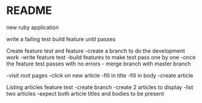 # README
new ruby application

write a failing test
build feature until passes

Create feature test and feature
-create a branch to do the development work
-write feature test
-build features to make test pass one by one
-once the feature test passes with no errors - merge branch with master branch


-visit root pages 
-click on new article 
-fill in title 
-fill in body
-create article

Listing articles feature test
-create branch
-create 2 articles to display
-list two articles
-expect both article titles and bodies to be present